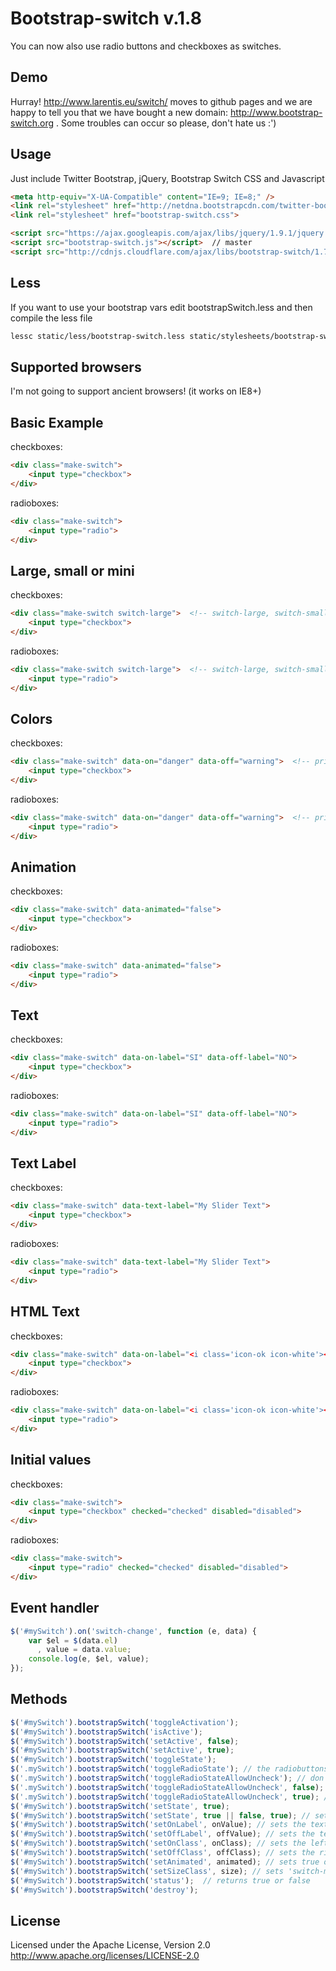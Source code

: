 Bootstrap-switch v.1.8
========================

You can now also use radio buttons and checkboxes as switches.


Demo
----
Hurray! http://www.larentis.eu/switch/ moves to github pages and we are happy to tell you that we have bought a new domain: http://www.bootstrap-switch.org . Some troubles can occur so please, don't hate us :')


Usage
-----
Just include Twitter Bootstrap, jQuery, Bootstrap Switch CSS and Javascript
``` html
<meta http-equiv="X-UA-Compatible" content="IE=9; IE=8;" />
<link rel="stylesheet" href="http://netdna.bootstrapcdn.com/twitter-bootstrap/2.3.2/css/bootstrap-combined.min.css">
<link rel="stylesheet" href="bootstrap-switch.css">

<script src="https://ajax.googleapis.com/ajax/libs/jquery/1.9.1/jquery.min.js"></script>
<script src="bootstrap-switch.js"></script>  // master
<script src="http://cdnjs.cloudflare.com/ajax/libs/bootstrap-switch/1.7/bootstrap-switch.min.js">  // from cdnjs.com
```

Less
----
If you want to use your bootstrap vars edit bootstrapSwitch.less and then compile the less file
``` bash
lessc static/less/bootstrap-switch.less static/stylesheets/bootstrap-switch.css
```

Supported browsers
------------------
I'm not going to support ancient browsers! (it works on IE8+)

Basic Example
-------------
checkboxes:

``` html
<div class="make-switch">
    <input type="checkbox">
</div>
```

radioboxes:

``` html
<div class="make-switch">
    <input type="radio">
</div>
```


Large, small or mini
--------------------
checkboxes:

``` html
<div class="make-switch switch-large">  <!-- switch-large, switch-small or switch-mini -->
    <input type="checkbox">
</div>
```

radioboxes:

``` html
<div class="make-switch switch-large">  <!-- switch-large, switch-small or switch-mini -->
    <input type="radio">
</div>
```


Colors
------
checkboxes:

``` html
<div class="make-switch" data-on="danger" data-off="warning">  <!-- primary, info, success, warning, danger and default -->
    <input type="checkbox">
</div>
```

radioboxes:

``` html
<div class="make-switch" data-on="danger" data-off="warning">  <!-- primary, info, success, warning, danger and default -->
    <input type="radio">
</div>
```


Animation
---------
checkboxes:

``` html
<div class="make-switch" data-animated="false">
    <input type="checkbox">
</div>
```

radioboxes:

``` html
<div class="make-switch" data-animated="false">
    <input type="radio">
</div>
```


Text
-----
checkboxes:

``` html
<div class="make-switch" data-on-label="SI" data-off-label="NO">
    <input type="checkbox">
</div>
```

radioboxes:

``` html
<div class="make-switch" data-on-label="SI" data-off-label="NO">
    <input type="radio">
</div>
```


Text Label
----------
checkboxes:

``` html
<div class="make-switch" data-text-label="My Slider Text">
    <input type="checkbox">
</div>
```

radioboxes:

``` html
<div class="make-switch" data-text-label="My Slider Text">
    <input type="radio">
</div>
```


HTML Text
----------
checkboxes:

``` html
<div class="make-switch" data-on-label="<i class='icon-ok icon-white'></i>" data-off-label="<i class='icon-remove'></i>">
    <input type="checkbox">
</div>
```

radioboxes:

``` html
<div class="make-switch" data-on-label="<i class='icon-ok icon-white'></i>" data-off-label="<i class='icon-remove'></i>">
    <input type="radio">
</div>
```


Initial values
--------------
checkboxes:

``` html
<div class="make-switch">
    <input type="checkbox" checked="checked" disabled="disabled">
</div>
```
radioboxes:


``` html
<div class="make-switch">
    <input type="radio" checked="checked" disabled="disabled">
</div>
```


Event handler
-------------
``` javascript
$('#mySwitch').on('switch-change', function (e, data) {
    var $el = $(data.el)
      , value = data.value;
    console.log(e, $el, value);
});
```

Methods
-------
``` javascript
$('#mySwitch').bootstrapSwitch('toggleActivation');
$('#mySwitch').bootstrapSwitch('isActive');
$('#mySwitch').bootstrapSwitch('setActive', false);
$('#mySwitch').bootstrapSwitch('setActive', true);
$('#mySwitch').bootstrapSwitch('toggleState');
$('.mySwitch').bootstrapSwitch('toggleRadioState'); // the radiobuttons need a class not a ID, don't allow uncheck radio switch
$('.mySwitch').bootstrapSwitch('toggleRadioStateAllowUncheck'); // don't allow uncheck radio switch
$('.mySwitch').bootstrapSwitch('toggleRadioStateAllowUncheck', false); // don't allow uncheck radio switch
$('.mySwitch').bootstrapSwitch('toggleRadioStateAllowUncheck', true); // allow uncheck radio switch
$('#mySwitch').bootstrapSwitch('setState', true);
$('#mySwitch').bootstrapSwitch('setState', true || false, true); // sets the state without getting the switch-change event
$('#mySwitch').bootstrapSwitch('setOnLabel', onValue); // sets the text of the "on" label
$('#mySwitch').bootstrapSwitch('setOffLabel', offValue); // sets the text of the "off" label
$('#mySwitch').bootstrapSwitch('setOnClass', onClass); // sets the left color class
$('#mySwitch').bootstrapSwitch('setOffClass', offClass); // sets the right color class
$('#mySwitch').bootstrapSwitch('setAnimated', animated); // sets true or false for animation
$('#mySwitch').bootstrapSwitch('setSizeClass', size); // sets 'switch-mini', 'switch-small' or 'switch-large'
$('#mySwitch').bootstrapSwitch('status');  // returns true or false
$('#mySwitch').bootstrapSwitch('destroy');
```

License
-------
Licensed under the Apache License, Version 2.0
http://www.apache.org/licenses/LICENSE-2.0
